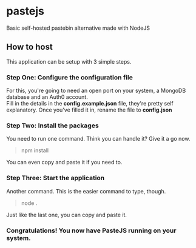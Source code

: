 # pastejs
Basic self-hosted pastebin alternative made with NodeJS

## How to host
This application can be setup with 3 simple steps.

### Step One: Configure the configuration file
For this, you're going to need an open port on your system, a MongoDB database and an Auth0 account.<br>
Fill in the details in the **config.example.json** file, they're pretty self explanatory.
Once you've filled it in, rename the file to **config.json**

### Step Two: Install the packages
You need to run one command. Think you can handle it? Give it a go now.

> npm install

You can even copy and paste it if you need to.

### Step Three: Start the application
Another command. This is the easier command to type, though.

> node .

Just like the last one, you can copy and paste it.

### Congratulations! You now have PasteJS running on your system.
